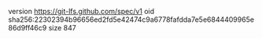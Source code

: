 version https://git-lfs.github.com/spec/v1
oid sha256:22302394b96656ed2fd5e42474c9a6778fafdda7e5e6844409965e86d9ff46c9
size 847

